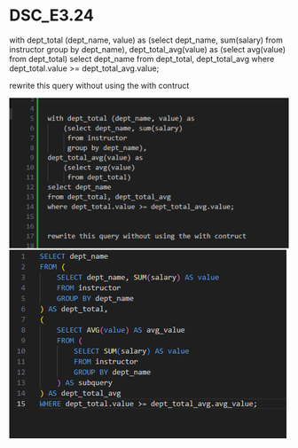 # DSC_E3.24



with dept_total (dept_name, value) as
    (select dept_name, sum(salary)
     from instructor
     group by dept_name),
dept_total_avg(value) as
    (select avg(value)
     from dept_total)
select dept_name
from dept_total, dept_total_avg
where dept_total.value >= dept_total_avg.value;


rewrite this query without using the with contruct

![alt text](image-1.png)
![alt text](image.png)